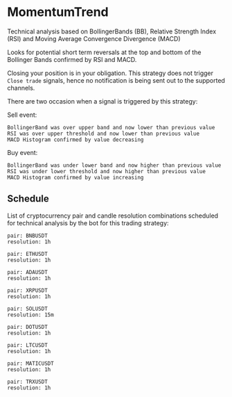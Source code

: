 # MomentumTrend

Technical analysis based on BollingerBands (BB), Relative Strength Index (RSI) and Moving Average Convergence Divergence (MACD)

Looks for potential short term reversals at the top and bottom of the Bollinger Bands confirmed by RSI and MACD.

Closing your position is in your obligation. This strategy does not trigger `Close trade` signals, hence no notification is being sent out to the supported channels.

There are two occasion when a signal is triggered by this strategy:

Sell event:

```
BollingerBand was over upper band and now lower than previous value
RSI was over upper threshold and now lower than previous value
MACD Histogram confirmed by value decreasing
```

Buy event:

```
BollingerBand was under lower band and now higher than previous value
RSI was under lower threshold and now higher than previous value
MACD Histogram confirmed by value increasing
```

## Schedule

List of cryptocurrency pair and candle resolution combinations scheduled for technical analysis by the bot for this trading strategy:

```
pair: BNBUSDT
resolution: 1h

pair: ETHUSDT
resolution: 1h

pair: ADAUSDT
resolution: 1h

pair: XRPUSDT
resolution: 1h

pair: SOLUSDT
resolution: 15m

pair: DOTUSDT
resolution: 1h

pair: LTCUSDT
resolution: 1h

pair: MATICUSDT
resolution: 1h

pair: TRXUSDT
resolution: 1h
```
